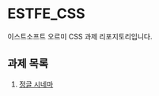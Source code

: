 # ESTFE_CSS

이스트소프트 오르미 CSS 과제 리포지토리입니다.


## 과제 목록
1. [정글 시네마](https://github.com/jihun-io/ESTFE-CSS/tree/main/jungle-cinema)

